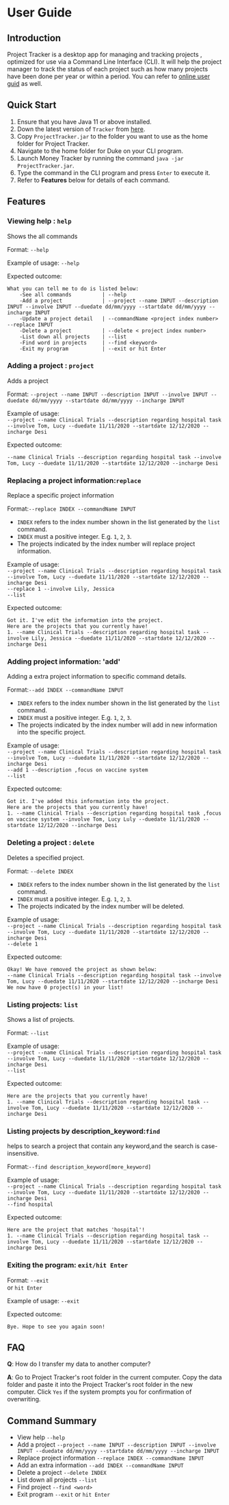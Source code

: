 # User Guide

## Introduction

Project Tracker is a desktop app for managing and tracking projects , optimized for use via a Command Line Interface (CLI). It will help the project manager to track the status of each project such as how many projects have been done per year or within a period.
You can refer to [online user guid](https://ay2021s1-tic4001-1.github.io/tp/UserGuide.html) as well.

## Quick Start

1. Ensure that you have Java 11 or above installed.
1. Down the latest version of `Tracker` from [here](https://github.com/AY2021S1-TIC4001-1/tp).
1. Copy `ProjectTracker.jar` to the folder you want to use as the home folder for Project Tracker.
1. Navigate to the home folder for Duke on your CLI program.
1. Launch Money Tracker by running the command `java -jar ProjectTracker.jar`.
1. Type the command in the CLI program and press `Enter` to execute it.
1. Refer to **Features** below for details of each command.

## Features 

### Viewing help : `help`
Shows the all commands 

Format: `--help`

Example of usage: `--help`

Expected outcome: 
```
What you can tell me to do is listed below:
    -See all commands          | --help
    -Add a project             | --project --name INPUT --description INPUT --involve INPUT --duedate dd/mm/yyyy --startdate dd/mm/yyyy --incharge INPUT
    -Update a project detail   | --commandName <project index number> --replace INPUT
    -Delete a project          | --delete < project index number>
    -List down all projects    | --list
    -Find word in projects     | --find <keyword>
    -Exit my program           | --exit or hit Enter
```
### Adding a project : `project`
Adds a project

Format:
`--project --name INPUT --description INPUT --involve INPUT --duedate dd/mm/yyyy --startdate dd/mm/yyyy --incharge INPUT`

Example of usage:
<br/> `--project --name Clinical Trials --description regarding hospital task --involve Tom, Lucy --duedate 11/11/2020 --startdate 12/12/2020 --incharge Desi`

Expected outcome:
```
--name Clinical Trials --description regarding hospital task --involve Tom, Lucy --duedate 11/11/2020 --startdate 12/12/2020 --incharge Desi
```
### Replacing a project information:`replace`
Replace a specific project information

Format:`--replace INDEX --commandName INPUT`
- `INDEX` refers to the index number shown in the list generated by the `list` command.
- `INDEX` must a positive integer. E.g. `1`, `2`, `3`.
- The projects indicated by the index number will replace project information.

Example of usage:
<br/>`--project --name Clinical Trials --description regarding hospital task --involve Tom, Lucy --duedate 11/11/2020 --startdate 12/12/2020 --incharge Desi`
<br/> `--replace 1 --involve Lily, Jessica `
<br/>`--list`

Expected outcome:
```
Got it. I've edit the information into the project. 
Here are the projects that you currently have!
1. --name Clinical Trials --description regarding hospital task --involve Lily, Jessica --duedate 11/11/2020 --startdate 12/12/2020 --incharge Desi
```

### Adding project information: 'add'
Adding a extra project information to specific command details.

Format:`--add INDEX --commandName INPUT`
- `INDEX` refers to the index number shown in the list generated by the `list` command.
- `INDEX` must a positive integer. E.g. `1`, `2`, `3`.
- The projects indicated by the index number will add in new information into the specific project.

Example of usage:
<br/>`--project --name Clinical Trials --description regarding hospital task --involve Tom, Lucy --duedate 11/11/2020 --startdate 12/12/2020 --incharge Desi`
<br/> `--add 1 --description ,focus on vaccine system`
<br/>`--list`

Expected outcome:
```
Got it. I've added this information into the project. 
Here are the projects that you currently have!
1. --name Clinical Trials --description regarding hospital task ,focus on vaccine system --involve Tom, Lucy Luly --duedate 11/11/2020 --startdate 12/12/2020 --incharge Desi
```

### Deleting a project : `delete`
Deletes a specified project.

Format: `--delete INDEX`
- `INDEX` refers to the index number shown in the list generated by the `list` command.
- `INDEX` must a positive integer. E.g. `1`, `2`, `3`.
- The projects indicated by the index number will be deleted.

Example of usage: 
<br/>`--project --name Clinical Trials --description regarding hospital task --involve Tom, Lucy --duedate 11/11/2020 --startdate 12/12/2020 --incharge Desi`
<br/>`--delete 1`

Expected outcome:
```
Okay! We have removed the project as shown below:
--name Clinical Trials --description regarding hospital task --involve Tom, Lucy --duedate 11/11/2020 --startdate 12/12/2020 --incharge Desi
We now have 0 project(s) in your list!
```

### Listing projects: `list`
Shows a list of projects.

Format: `--list`

Example of usage: 
<br/> `--project --name Clinical Trials --description regarding hospital task --involve Tom, Lucy --duedate 11/11/2020 --startdate 12/12/2020 --incharge Desi`
<br/> `--list`

Expected outcome:
```
Here are the projects that you currently have!
1. --name Clinical Trials --description regarding hospital task --involve Tom, Lucy --duedate 11/11/2020 --startdate 12/12/2020 --incharge Desi
```
### Listing projects by description_keyword:`find` 
helps to search a project that contain any keyword,and the search is case-insensitive.

Format:`--find description_keyword[more_keyword]`

Example of usage: 
<br/> `--project --name Clinical Trials --description regarding hospital task --involve Tom, Lucy --duedate 11/11/2020 --startdate 12/12/2020 --incharge Desi`
<br/> `--find hospital`

Expected outcome:
```
Here are the project that matches 'hospital'!
1. --name Clinical Trials --description regarding hospital task --involve Tom, Lucy --duedate 11/11/2020 --startdate 12/12/2020 --incharge Desi
```
### Exiting the program: `exit/hit Enter`

Format: `--exit`<br>
or `hit Enter`<br>

Example of usage: `--exit`

Expected outcome:
```
Bye. Hope to see you again soon!
```

## FAQ

**Q**: How do I transfer my data to another computer? 

**A**: Go to Project Tracker's root folder in the current computer.
       Copy the data folder and paste it into the Project Tracker's root folder in the new computer.
       Click `Yes` if the system prompts you for confirmation of overwriting.

## Command Summary

* View help `--help`
* Add a project `--project --name INPUT --description INPUT --involve INPUT --duedate dd/mm/yyyy --startdate dd/mm/yyyy --incharge INPUT`
* Replace project information `--replace INDEX --commandName INPUT`
* Add an extra information `--add INDEX --commandName INPUT`
* Delete a project  `--delete INDEX`
* List down all projects `--list`
* Find project `--find <word>`
* Exit program `--exit` or `hit Enter`
